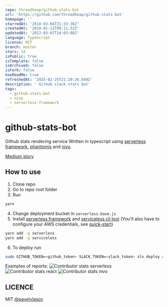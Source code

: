 ```yaml
---
repo: threadheap/github-stats-bot
url: 'https://github.com/threadheap/github-stats-bot'
homepage: ''
starredAt: '2018-03-04T21:33:36Z'
createdAt: '2018-01-12T09:11:53Z'
updatedAt: '2022-03-07T14:03:08Z'
language: TypeScript
license: MIT
branch: master
stars: 14
isPublic: true
isTemplate: false
isArchived: false
isFork: false
hasReadMe: true
refreshedAt: '2025-02-25T21:20:26.649Z'
description: ' Github slack stats bot'
tags:
  - github-stats-bot
  - nivo
  - serverless-framework
---
```


# github-stats-bot

Github stats rendering service
Written in typescript using [serverless framework](https://serverless.com/), [phantomjs](http://phantomjs.org/) and [nivo](http://nivo.rocks/#/).

[Medium story](https://medium.freecodecamp.org/how-to-build-a-github-bot-with-phantomjs-react-and-serverless-framework-7b66bb575616)

## How to use

1. Clone repo
2. Go to repo root folder
3. Run

```sh
yarn
```

4. Change deployment bucket in `serverless.base.js`
5. Install [serverless framework](https://serverless.com/) and [serviceless cli tool](https://github.com/threadheap/serviceless)
   (You'll also have to configure your AWS credentials, see [quick-start](https://serverless.com/framework/docs/providers/aws/guide/quick-start/))

```sh
yarn add -g serverless
yarn add -g serviceless
```

6. To deploy run

```sh
sudo GITHUB_TOKEN=<github_token> SLACK_TOKEN=<slack_token> slx deploy all
```

Examples of reports:
![Contributor stats serverless](https://cdn-images-1.medium.com/max/1600/1*PpPdZg9hW4ee7VbCLQM7Gw.png)
![Contributor stats react](https://cdn-images-1.medium.com/max/1600/1*taq4dd5hTHMIXlcUdPl0rQ.png)
![Contributor stats nivo](https://cdn-images-1.medium.com/max/1600/1*KPvScIrez3aAsbwt_nDAuA.png)

## LICENCE

MIT [@pavelvlasov](https://github.com/pavelvlasov)
